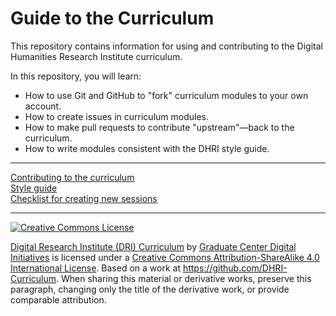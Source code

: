 # Guide to the Curriculum

This repository contains information for using and contributing to the Digital Humanities Research Institute curriculum. 

In this repository, you will learn:

- How to use Git and GitHub to "fork" curriculum modules to your own account.
- How to create issues in curriculum modules.
- How to make pull requests to contribute "upstream"—back to the curriculum.
- How to write modules consistent with the DHRI style guide.

-----

[Contributing to the curriculum](sections/contributing.md)  
[Style guide](sections/style-guide.md)  
[Checklist for creating new sessions](sections/checklist.md)  



-----

[![Creative Commons License](https://i.creativecommons.org/l/by-sa/4.0/88x31.png)](http://creativecommons.org/licenses/by-sa/4.0/)

[Digital Research Institute (DRI) Curriculum](http://purl.org/dc/terms/) by [Graduate Center Digital Initiatives](https://gcdi.commons.gc.cuny.edu/) is licensed under a [Creative Commons Attribution-ShareAlike 4.0 International License](http://creativecommons.org/licenses/by-sa/4.0/). Based on a work at <https://github.com/DHRI-Curriculum>. When sharing this material or derivative works, preserve this paragraph, changing only the title of the derivative work, or provide comparable attribution.
